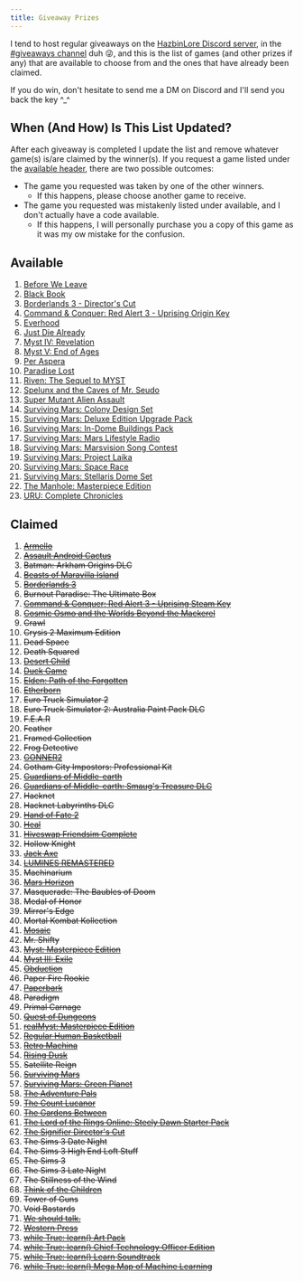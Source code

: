 ```yaml
---
title: Giveaway Prizes
---
```


I tend to host regular giveaways on the [HazbinLore Discord server][HazbinLore-Invite], in the [#giveaways channel][HazbinLore-Giveaways] duh 😜, and this is the list of games (and other prizes if any) that are available to choose from and the ones that have already been claimed.

If you do win, don't hesitate to send me a DM on Discord and I'll send you back the key ^\_^

## When (And How) Is This List Updated?

After each giveaway is completed I update the list and remove whatever game(s) is/are claimed by the winner(s). If you request a game listed under the [available header](#available), there are two possible outcomes:

- The game you requested was taken by one of the other winners.
  - If this happens, please choose another game to receive.
- The game you requested was mistakenly listed under available, and I don't actually have a code available.
  - If this happens, I will personally purchase you a copy of this game as it was my ow mistake for the confusion.

## Available

1. [Before We Leave][63]
2. [Black Book][60]
3. [Borderlands 3 - Director's Cut][59]
4. [Command & Conquer: Red Alert 3 - Uprising Origin Key][3]
5. [Everhood][65]
6. [Just Die Already][62]
7. [Myst IV: Revelation][21]
8. [Myst V: End of Ages][22]
9. [Per Aspera][61]
10. [Paradise Lost][64]
11. [Riven: The Sequel to MYST][31]
12. [Spelunx and the Caves of Mr. Seudo][32]
13. [Super Mutant Alien Assault][33]
14. [Surviving Mars: Colony Design Set][40]
15. [Surviving Mars: Deluxe Edition Upgrade Pack][39]
16. [Surviving Mars: In-Dome Buildings Pack][41]
17. [Surviving Mars: Mars Lifestyle Radio][36]
18. [Surviving Mars: Marsvision Song Contest][42]
19. [Surviving Mars: Project Laika][38]
20. [Surviving Mars: Space Race][37]
21. [Surviving Mars: Stellaris Dome Set][43]
22. [The Manhole: Masterpiece Edition][48]
23. [URU: Complete Chronicles][51]

## Claimed

1. ~~[Armello][0]~~
2. ~~[Assault Android Cactus][1]~~
3. ~~Batman: Arkham Origins DLC~~
4. ~~[Beasts of Maravilla Island][2]~~
5. ~~[Borderlands 3][58]~~
6. ~~Burnout Paradise: The Ultimate Box~~
7. ~~[Command & Conquer: Red Alert 3 - Uprising Steam Key][4]~~
8. ~~[Cosmic Osmo and the Worlds Beyond the Mackerel][5]~~
9. ~~Crawl~~
10. ~~Crysis 2 Maximum Edition~~
11. ~~Dead Space~~
12. ~~Death Squared~~
13. ~~[Desert Child][6]~~
14. ~~[Duck Game][7]~~
15. ~~[Elden: Path of the Forgotten][8]~~
16. ~~[Etherborn][9]~~
17. ~~Euro Truck Simulator 2~~
18. ~~Euro Truck Simulator 2: Australia Paint Pack DLC~~
19. ~~F.E.A.R~~
20. ~~Feather~~
21. ~~Framed Collection~~
22. ~~Frog Detective~~
23. ~~[GONNER2][10]~~
24. ~~Gotham City Impostors: Professional Kit~~
25. ~~[Guardians of Middle-earth][12]~~
26. ~~[Guardians of Middle-earth: Smaug's Treasure DLC][11]~~
27. ~~Hacknet~~
28. ~~Hacknet Labyrinths DLC~~
29. ~~[Hand of Fate 2][13]~~
30. ~~[Heal][14]~~
31. ~~[Hiveswap Friendsim Complete][15]~~
32. ~~Hollow Knight~~
33. ~~[Jack Axe][16]~~
34. ~~[LUMINES REMASTERED][17]~~
35. ~~Machinarium~~
36. ~~[Mars Horizon][18]~~
37. ~~Masquerade: The Baubles of Doom~~
38. ~~Medal of Honor~~
39. ~~Mirror's Edge~~
40. ~~Mortal Kombat Kollection~~
41. ~~[Mosaic][19]~~
42. ~~Mr. Shifty~~
43. ~~[Myst: Masterpiece Edition][23]~~
44. ~~[Myst III: Exile][20]~~
45. ~~[Obduction][25]~~
46. ~~Paper Fire Rookie~~
47. ~~[Paperbark][26]~~
48. ~~Paradigm~~
49. ~~Primal Carnage~~
50. ~~[Quest of Dungeons][27]~~
51. ~~[realMyst: Masterpiece Edition][24]~~
52. ~~[Regular Human Basketball][28]~~
53. ~~[Retro Machina][29]~~
54. ~~[Rising Dusk][30]~~
55. ~~Satellite Reign~~
56. ~~[Surviving Mars][34]~~
57. ~~[Surviving Mars: Green Planet][35]~~
58. ~~[The Adventure Pals][44]~~
59. ~~[The Count Lucanor][45]~~
60. ~~[The Gardens Between][46]~~
61. ~~[The Lord of the Rings Online: Steely Dawn Starter Pack][47]~~
62. ~~[The Signifier Director's Cut][49]~~
63. ~~The Sims 3 Date Night~~
64. ~~The Sims 3 High End Loft Stuff~~
65. ~~The Sims 3~~
66. ~~The Sims 3 Late Night~~
67. ~~The Stillness of the Wind~~
68. ~~[Think of the Children][50]~~
69. ~~Tower of Guns~~
70. ~~Void Bastards~~
71. ~~[We should talk.][52]~~
72. ~~[Western Press][53]~~
73. ~~[while True: learn() Art Pack][54]~~
74. ~~[while True: learn() Chief Technology Officer Edition][55]~~
75. ~~[while True: learn() Learn Soundtrack][56]~~
76. ~~[while True: learn() Mega Map of Machine Learning][57]~~

[HazbinLore-Invite]: https://discord.gg/73v24Z6nGA
[HazbinLore-Giveaways]: https://discord.com/channels/825459536994893846/923368900513640488
[0]: https://store.steampowered.com/app/290340/Armello/
[1]: https://store.steampowered.com/app/250110/Assault_Android_Cactus/
[2]: https://store.steampowered.com/app/1378020/Beasts_of_Maravilla_Island/
[3]: https://www.origin.com/usa/en-us/store/command-and-conquer/command-and-conquer-red-alert-3
[4]: https://store.steampowered.com/app/17480/Command__Conquer_Red_Alert_3/
[5]: https://store.steampowered.com/app/63620/Cosmic_Osmo_and_the_Worlds_Beyond_the_Mackerel/
[6]: https://store.steampowered.com/app/844050/Desert_Child/
[7]: https://store.steampowered.com/app/312530/Duck_Game/
[8]: https://store.steampowered.com/app/715020/Elden_Path_of_the_Forgotten/
[9]: https://store.steampowered.com/app/812160/Etherborn/
[10]: https://store.steampowered.com/app/1117670/GONNER2/
[11]: https://store.steampowered.com/app/111910/Guardians_of_Middleearth_Smaugs_Treasure/
[12]: https://store.steampowered.com/app/111900/Guardians_of_Middleearth/
[13]: https://store.steampowered.com/app/456670/Hand_of_Fate_2/
[14]: https://store.steampowered.com/app/1056610/Heal/
[15]: https://store.steampowered.com/app/833040/Hiveswap_Friendsim/
[16]: https://store.steampowered.com/app/985780/Jack_Axe/
[17]: https://store.steampowered.com/app/851670/LUMINES_REMASTERED/
[18]: https://store.steampowered.com/app/765810/Mars_Horizon/
[19]: https://store.steampowered.com/app/349270/Mosaic/
[20]: https://store.steampowered.com/app/925930/Myst_III_Exile/
[21]: https://store.steampowered.com/app/925940/Myst_IV_Revelation/
[22]: https://store.steampowered.com/app/208110/Myst_V_End_of_Ages/
[23]: https://store.steampowered.com/app/63660/Myst_Masterpiece_Edition/
[24]: https://store.steampowered.com/app/244430/realMyst_Masterpiece_Edition/
[25]: https://store.steampowered.com/app/306760/Obduction/
[26]: https://store.steampowered.com/app/916900/Paperbark/
[27]: https://store.steampowered.com/app/270050/Quest_of_Dungeons/
[28]: https://store.steampowered.com/app/661940/Regular_Human_Basketball/
[29]: https://store.steampowered.com/app/1127970/Retro_Machina/
[30]: https://store.steampowered.com/app/848930/Rising_Dusk/
[31]: https://store.steampowered.com/app/63610/Riven_The_Sequel_to_MYST/
[32]: https://store.steampowered.com/app/63640/Spelunx_and_the_Caves_of_Mr_Seudo/
[33]: https://store.steampowered.com/app/368680/Super_Mutant_Alien_Assault/
[34]: https://store.steampowered.com/app/464920/Surviving_Mars/
[35]: https://store.steampowered.com/app/952890/Surviving_Mars_Green_Planet/
[36]: https://store.steampowered.com/app/1657990/Surviving_Mars_Mars_Lifestyle_Radio/
[37]: https://store.steampowered.com/app/801670/Surviving_Mars_Space_Race/
[38]: https://store.steampowered.com/app/1042360/Surviving_Mars_Project_Laika/
[39]: https://store.steampowered.com/app/801710/Surviving_Mars_Deluxe_Upgrade_Pack/
[40]: https://store.steampowered.com/app/952892/Surviving_Mars_Colony_Design_Set/
[41]: https://store.steampowered.com/app/1497160/Surviving_Mars_InDome_Buildings_Pack/
[42]: https://store.steampowered.com/app/952891/Surviving_Mars_Marsvision_Song_Contest/
[43]: https://store.steampowered.com/app/801650/Surviving_Mars_Stellaris_Dome_Set/
[44]: https://store.steampowered.com/app/396710/The_Adventure_Pals/
[45]: https://store.steampowered.com/app/440880/The_Count_Lucanor/
[46]: https://store.steampowered.com/app/600990/The_Gardens_Between/
[47]: https://store.steampowered.com/app/212500/The_Lord_of_the_Rings_Online/
[48]: https://store.steampowered.com/app/63630/The_Manhole_Masterpiece_Edition/
[49]: https://store.steampowered.com/app/1082930/The_Signifier_Directors_Cut/
[50]: https://store.steampowered.com/app/573600/Think_of_the_Children/
[51]: https://store.steampowered.com/app/63650/URU_Complete_Chronicles/
[52]: https://store.steampowered.com/app/1255990/We_should_talk/
[53]: https://store.steampowered.com/app/377360/Western_Press/
[54]: https://store.steampowered.com/app/1022720/while_True_learn_Art_Pack/
[55]: https://store.steampowered.com/bundle/10114/while_True_learn_Chief_Technology_Officer_Edition/
[56]: https://store.steampowered.com/app/1019360/while_True_learn_Soundtrack/
[57]: https://store.steampowered.com/app/1026800/while_True_learn_Mega_Map_of_Machine_Learning/
[58]: https://store.steampowered.com/app/397540/Borderlands_3/
[59]: https://store.steampowered.com/app/1361831/Borderlands_3_Directors_Cut/
[60]: https://store.steampowered.com/app/1138660/Black_Book/
[61]: https://store.steampowered.com/app/803050/Per_Aspera/
[62]: https://store.steampowered.com/app/979070/Just_Die_Already/
[63]: https://store.steampowered.com/app/1073910/Before_We_Leave/
[64]: https://store.steampowered.com/app/982720/Paradise_Lost/
[65]: https://store.steampowered.com/app/1229380/Everhood/
